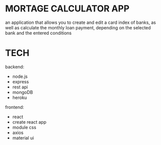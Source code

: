 # MORTAGE CALCULATOR APP
an application that allows you to create and edit a card index of banks, as well as calculate the monthly loan payment, depending on the selected bank and the entered conditions

# TECH
backend: 
- node.js
- express
- rest api
- mongoDB
- heroku

frontend:
- react 
- create react app 
- module css 
- axios 
- material ui
